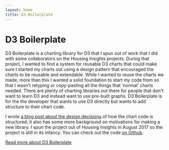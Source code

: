 ```yaml
---
layout: home
title: D3 Boilerplate
---
```



D3 Boilerplate
================

D3 Boilerplate is a charting library for D3 that I spun out of work that I did with some collaborators on the Housing Insights projects. During that project, I wanted to find a system for reusable D3 charts that could make sure I started my charts out using a design pattern that encouraged the charts to be reusable and extendable. While I wanted to reuse the charts we made, more than this I wanted a solid foundation to start my code from so that I wasn't retyping or copy-pasting all the things that 'normal' charts needed. There are plenty of charting libraries out there for people that don't want to learn D3 and instead want to use pre-built graphs. D3 Boilerplate is for the the developer that wants to use D3 directly but wants to add structure to their chart code. 

I wrote [a blog post about the design decisions](/blog/2017/Reusable-D3-Charts/) of how the chart code is structured; it also has some more background on motivations for making a new library. I spun the project out of Housing Insights in August 2017 so the project is still in its infancy. You can check out the code [on Github](https://github.com/NealHumphrey/d3-boilerplate). 

[Read more about D3 Boilerplate](/blog/2017/Reusable-D3-Charts/)